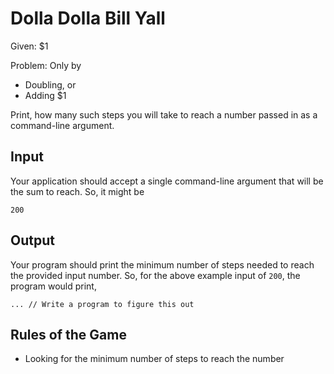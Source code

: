 # Dolla Dolla Bill Yall 

Given: $1

Problem: Only by
 - Doubling, or
 - Adding $1  

Print, how many such steps you will take to reach a number passed in as a command-line argument.

## Input

Your application should accept a single command-line argument that will be the sum to reach. So, it might be 
```
200
```

## Output

Your program should print the minimum number of steps needed to reach the provided input number. So, for the above example input of `200`, the program would print,

```
... // Write a program to figure this out
```

## Rules of the Game

* Looking for the minimum number of steps to reach the number
